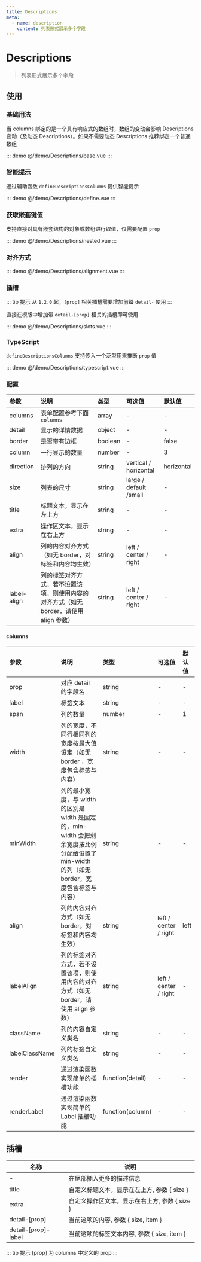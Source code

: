 ```yaml
---
title: Descriptions
meta:
  - name: description
    content: 列表形式展示多个字段
---
```


# Descriptions

> 列表形式展示多个字段

## 使用

### 基础用法

当 columns 绑定的是一个具有响应式的数组时，数组的变动会影响 Descriptions 变动（及动态 Descriptions）。如果不需要动态 Descriptions 推荐绑定一个普通数组

::: demo
@/demo/Descriptions/base.vue
:::

### 智能提示

通过辅助函数 `defineDescriptionsColumns` 提供智能提示

::: demo
@/demo/Descriptions/define.vue
:::

### 获取嵌套键值

支持直接对具有嵌套结构的对象或数组进行取值，仅需要配置 `prop`

::: demo
@/demo/Descriptions/nested.vue
:::

### 对齐方式

::: demo
@/demo/Descriptions/alignment.vue
:::

### 插槽

::: tip 提示
从 `1.2.0` 起，`[prop]` 相关插槽需要增加前缀 `detail-` 使用
:::

直接在模版中增加带 `detail-[prop]` 相关的插槽即可使用

::: demo
@/demo/Descriptions/slots.vue
:::

### TypeScript

`defineDescriptionsColumns` 支持传入一个泛型用来推断 `prop` 值

::: demo
@/demo/Descriptions/typescript.vue
:::

### 配置

| 参数        | 说明                                                                                   | 类型    | 可选值                 | 默认值     |
| :---------- | :------------------------------------------------------------------------------------- | :------ | :--------------------- | :--------- |
| columns     | 表单配置参考下面 `columns`                                                             | array   | -                      | -          |
| detail      | 显示的详情数据                                                                         | object  | -                      | -          |
| border      | 是否带有边框                                                                           | boolean | -                      | false      |
| column      | 一行显示的数量                                                                         | number  | -                      | 3          |
| direction   | 排列的方向                                                                             | string  | vertical / horizontal  | horizontal |
| size        | 列表的尺寸                                                                             | string  | large / default /small | -          |
| title       | 标题文本，显示在左上方                                                                 | string  | -                      | -          |
| extra       | 操作区文本，显示在右上方                                                               | string  | -                      | -          |
| align       | 列的内容对齐方式（如无 border，对标签和内容均生效）                                    | string  | left / center / right  | -          |
| label-align | 列的标签对齐方式，若不设置该项，则使用内容的对齐方式（如无 border，请使用 align 参数） | string  | left / center / right  | -          |

#### columns

| 参数           | 说明                                                                                                                                       | 类型             | 可选值                | 默认值 |
| :------------- | :----------------------------------------------------------------------------------------------------------------------------------------- | :--------------- | :-------------------- | :----- |
| prop           | 对应 detail 的字段名                                                                                                                       | string           | -                     | -      |
| label          | 标签文本                                                                                                                                   | string           | -                     | -      |
| span           | 列的数量                                                                                                                                   | number           | -                     | 1      |
| width          | 列的宽度，不同行相同列的宽度按最大值设定（如无 border ，宽度包含标签与内容）                                                               | string           | -                     | -      |
| minWidth       | 列的最小宽度，与 width 的区别是 width 是固定的，min-width 会把剩余宽度按比例分配给设置了 min-width 的列（如无 border，宽度包含标签与内容） | string           | -                     | -      |
| align          | 列的内容对齐方式（如无 border，对标签和内容均生效）                                                                                        | string           | left / center / right | left   |
| labelAlign     | 列的标签对齐方式，若不设置该项，则使用内容的对齐方式（如无 border，请使用 align 参数）                                                     | string           | left / center / right | -      |
| className      | 列的内容自定义类名                                                                                                                         | string           | -                     | -      |
| labelClassName | 列的标签自定义类名                                                                                                                         | string           | -                     | -      |
| render         | 通过渲染函数实现简单的插槽功能                                                                                                             | function(detail) | -                     | -      |
| renderLabel    | 通过渲染函数实现简单的 Label 插槽功能                                                                                                      | function(column) | -                     | -      |

## 插槽

| 名称                | 说明                                          |
| ------------------- | --------------------------------------------- |
| -                   | 在尾部插入更多的描述信息                      |
| title               | 自定义标题文本，显示在左上方, 参数 { size }   |
| extra               | 自定义操作区文本，显示在右上方, 参数 { size } |
| detail-[prop]       | 当前这项的内容, 参数 { size, item }           |
| detail-[prop]-label | 当前这项的标签文本内容, 参数 { size, item }   |

::: tip 提示
[prop] 为 columns 中定义的 prop
:::
